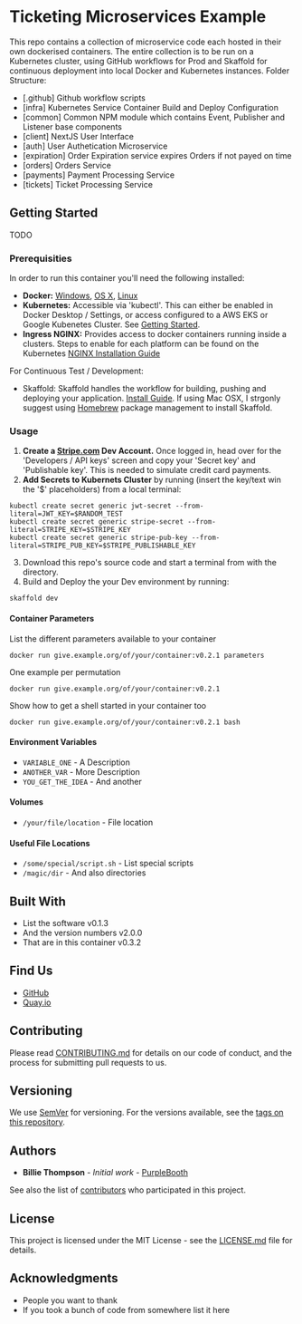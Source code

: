 # Ticketing Microservices Example

This repo contains a collection of microservice code each hosted in their own dockerised containers. The entire collection is to be run on a Kubernetes cluster, using GitHub workflows for Prod and Skaffold for continuous deployment into local Docker and Kubernetes instances. Folder Structure:

- [.github] Github workflow scripts
- [infra] Kubernetes Service Container Build and Deploy Configuration
- [common] Common NPM module which contains Event, Publisher and Listener base components
- [client] NextJS User Interface
- [auth] User Authetication Microservice
- [expiration] Order Expiration service expires Orders if not payed on time
- [orders] Orders Service
- [payments] Payment Processing Service
- [tickets] Ticket Processing Service

## Getting Started

TODO

### Prerequisities

In order to run this container you'll need the following installed:

- **Docker:** [Windows](https://docs.docker.com/windows/started), [OS X](https://docs.docker.com/mac/started/), [Linux](https://docs.docker.com/linux/started/)
- **Kubernetes:** Accessible via 'kubectl'. This can either be enabled in Docker Desktop / Settings, or access configured to a AWS EKS or Google Kubenetes Cluster. See [Getting Started](https://kubernetes.io/docs/setup/).
- **Ingress NGINX:** Provides access to docker containers running inside a clusters. Steps to enable for each platform can be found on the Kubernetes [NGINX Installation Guide](https://kubernetes.github.io/ingress-nginx/deploy/)

For Continuous Test / Development:

- Skaffold: Skaffold handles the workflow for building, pushing and deploying your application. [Install Guide](https://skaffold.dev/docs/install/). If using Mac OSX, I strgonly suggest using [Homebrew](https://brew.sh/) package management to install Skaffold.

### Usage

1. **Create a [Stripe.com](https://dashboard.stripe.com/register) Dev Account.** Once logged in, head over for the 'Developers / API keys' screen and copy your 'Secret key' and 'Publishable key'. This is needed to simulate credit card payments.
2. **Add Secrets to Kubernets Cluster** by running (insert the key/text win the '$' placeholders) from a local terminal:

```shell
kubectl create secret generic jwt-secret --from-literal=JWT_KEY=$RANDOM_TEST
kubectl create secret generic stripe-secret --from-literal=STRIPE_KEY=$STRIPE_KEY
kubectl create secret generic stripe-pub-key --from-literal=STRIPE_PUB_KEY=$STRIPE_PUBLISHABLE_KEY
```

3. Download this repo's source code and start a terminal from with the directory.
4. Build and Deploy the your Dev environment by running:

```shell
skaffold dev
```

#### Container Parameters

List the different parameters available to your container

```shell
docker run give.example.org/of/your/container:v0.2.1 parameters
```

One example per permutation

```shell
docker run give.example.org/of/your/container:v0.2.1
```

Show how to get a shell started in your container too

```shell
docker run give.example.org/of/your/container:v0.2.1 bash
```

#### Environment Variables

- `VARIABLE_ONE` - A Description
- `ANOTHER_VAR` - More Description
- `YOU_GET_THE_IDEA` - And another

#### Volumes

- `/your/file/location` - File location

#### Useful File Locations

- `/some/special/script.sh` - List special scripts
- `/magic/dir` - And also directories

## Built With

- List the software v0.1.3
- And the version numbers v2.0.0
- That are in this container v0.3.2

## Find Us

- [GitHub](https://github.com/your/repository)
- [Quay.io](https://quay.io/repository/your/docker-repository)

## Contributing

Please read [CONTRIBUTING.md](CONTRIBUTING.md) for details on our code of conduct, and the process for submitting pull requests to us.

## Versioning

We use [SemVer](http://semver.org/) for versioning. For the versions available, see the
[tags on this repository](https://github.com/your/repository/tags).

## Authors

- **Billie Thompson** - _Initial work_ - [PurpleBooth](https://github.com/PurpleBooth)

See also the list of [contributors](https://github.com/your/repository/contributors) who
participated in this project.

## License

This project is licensed under the MIT License - see the [LICENSE.md](LICENSE.md) file for details.

## Acknowledgments

- People you want to thank
- If you took a bunch of code from somewhere list it here
